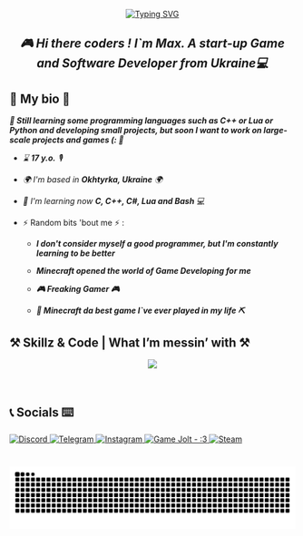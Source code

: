 <p align = "center" >
 <a href="https://git.io/typing-svg">
  <img src="https://readme-typing-svg.demolab.com?font=Fira+Code&weight=500&size=25&pause=1000&color=1FF765&random=true&width=435&lines=!+Borshch+!;Idk+how+to+fix+it.;Mushrooms%3F+(%3A;Unity+or+Unreal+Engine%3F;GameDev+in+our+hearts%5E%5E;C%2B%2B+or+Python%3F;Our+knowledge+is+our+weapon!;%F0%9F%AA%ACHack+the+planet%F0%9F%AA%AC;Let%60s+code+together!;Games+or+Books%3F;%F0%9F%8D%8Cbanana%F0%9F%8D%8C;Minecraft;Don't+be+shy+about+mistakes;Be+Brave;Wanna+Play%3F;Games+Games+Games!!!;.Panzerschnauzer.;%F0%9F%91%81%EF%B8%8FRickroll%F0%9F%91%81%EF%B8%8F;S.T.A.L.K.E.R....2%3F;%F0%9F%A7%A0Use+your+brains%F0%9F%A7%A0" alt="Typing SVG" />
 </a>
</p>

## *<div align = "center">🎮 Hi there coders ! I`m Max. A start-up Game and Software Developer from Ukraine💻</div>*  

<h2>💾 My bio 💾</h2>

***📄 Still learning some programming languages such as C++ or Lua or Python and developing small projects, but soon I want to work on large-scale projects and games (: 📄***  

- *⌛️ ***17 y.o.*** 🎙*

- *🌍  I'm based in ***Okhtyrka, Ukraine*** 🌍*
 
- *🧠  I'm learning now ***C, C++, C#, Lua and Bash*** 💻*
  
- ⚡  Random bits 'bout me ⚡ :
  - ***I don't consider myself a good programmer, but I'm constantly learning to be better***
    
  - ***Minecraft opened the world of Game Developing for me***
    
  - ***🎮 Freaking Gamer 🎮***
    
  - ***🧱 Minecraft da best game I`ve ever played in my life ⛏***
  
<h2>⚒ Skillz & Code | What I’m messin’ with ⚒</h2>

<p align = "center" >
  <a href = "https://skillicons.dev">
    <img src = "https://skillicons.dev/icons?i=c,cpp,unreal,python,cs,git,github,linux,windows,java,lua,rust,visualstudio,vscode,ps,discord,bots" />
  </a>
</p>

<br/>  

###

<h2>📞 Socials ⌨️</h2>

<div align = "left">
  
<a href = "https://discordapp.com/users/593002022068944905"> 
<img src = "https://img.shields.io/static/v1?message=Discord&logo=discord&label=&color=7289DA&logoColor=white&labelColor=&style=for-the-badge" height = "25" alt = " Discord " /> 
</a>

<a href = "https://t.me/Archie242"> 
<img src = "https://img.shields.io/badge/-TELEGRAM-2CA5E0?style=for-the-badge&logo=telegram&logoColor=white" height = "25" alt = " Telegram " /> 
</a>

<a href = "https://www.instagram.com/gametopluss?igsh=eW4zdGlreGJhdTR5">
<img src = "https://img.shields.io/static/v1?message=Instagram&logo=instagram&label=&color=E4405F&logoColor=white&labelColor=&style=for-the-badge" height = "25" alt = " Instagram " />
</a>

<a href = "https://gamejolt.com/@Archie242">
<img src = "https://img.shields.io/badge/Game_Jolt-%3A3-CCFF00?logo=gamejolt" height = "25" alt = "Game Jolt - :3">
</a>

<a href = "https://steamcommunity.com/id/archie242/">
<img src = "https://img.shields.io/badge/Steam-000000?style=for-the-badge&logo=steam&logoColor=white" height = "25" alt = " Steam ">
</a>

</div>

###

<br clear = "both">

<img src = "https://raw.githubusercontent.com/ArchieDev242/ArchieDev242/output/snake.svg" alt = "Snake animation" />

###
